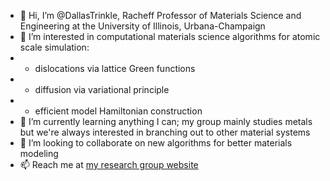 - 👋 Hi, I’m @DallasTrinkle, Racheff Professor of Materials Science and Engineering at the University of Illinois, Urbana-Champaign
- 👀 I’m interested in computational materials science algorithms for atomic scale simulation:
- * dislocations via lattice Green functions
- * diffusion via variational principle
- * efficient model Hamiltonian construction
- 🌱 I’m currently learning anything I can; my group mainly studies metals but we're always interested in branching out to other material systems
- 💞️ I’m looking to collaborate on new algorithms for better materials modeling
- 📫 Reach me at [my research group website](https://dtrinkle.matse.illinois.edu)

<!---
DallasTrinkle/DallasTrinkle is a ✨ special ✨ repository because its `README.md` (this file) appears on your GitHub profile.
You can click the Preview link to take a look at your changes.
--->
